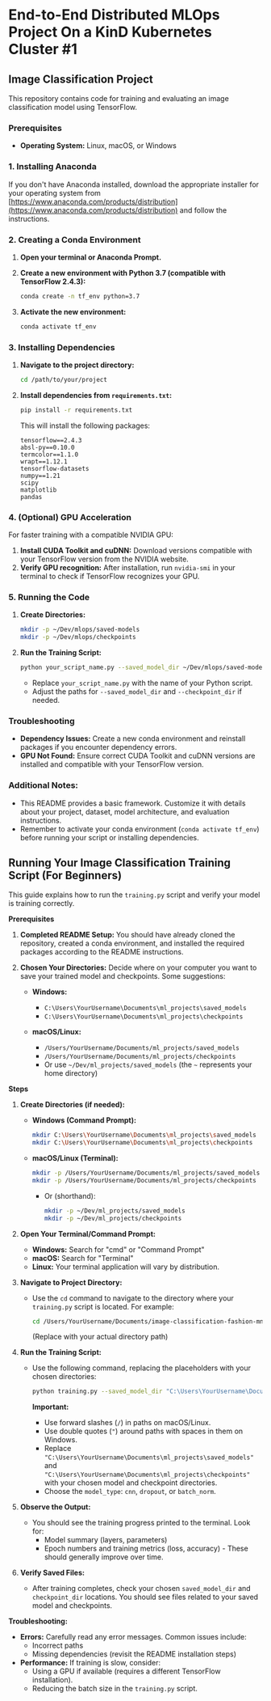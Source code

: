 # End-to-End Distributed MLOps Project On a KinD Kubernetes Cluster #1

## Image Classification Project

This repository contains code for training and evaluating an image classification model using TensorFlow. 

### Prerequisites

* **Operating System:** Linux, macOS, or Windows

### 1. Installing Anaconda

If you don't have Anaconda installed, download the appropriate installer for your operating system from [https://www.anaconda.com/products/distribution](https://www.anaconda.com/products/distribution) and follow the instructions.

### 2. Creating a Conda Environment

1. **Open your terminal or Anaconda Prompt.**

2. **Create a new environment with Python 3.7 (compatible with TensorFlow 2.4.3):**
   ```bash
   conda create -n tf_env python=3.7
   ```

3. **Activate the new environment:**
   ```bash
   conda activate tf_env
   ```

### 3. Installing Dependencies

1. **Navigate to the project directory:**
   ```bash
   cd /path/to/your/project
   ```

2. **Install dependencies from `requirements.txt`:**
   ```bash
   pip install -r requirements.txt
   ```
   This will install the following packages:
   ```
   tensorflow==2.4.3
   absl-py==0.10.0
   termcolor==1.1.0
   wrapt==1.12.1
   tensorflow-datasets
   numpy==1.21
   scipy 
   matplotlib
   pandas
   ```

### 4. (Optional) GPU Acceleration

For faster training with a compatible NVIDIA GPU:

1. **Install CUDA Toolkit and cuDNN:** Download versions compatible with your TensorFlow version from the NVIDIA website.
2. **Verify GPU recognition:** After installation, run `nvidia-smi` in your terminal to check if TensorFlow recognizes your GPU. 

### 5. Running the Code

1. **Create Directories:**
   ```bash
   mkdir -p ~/Dev/mlops/saved-models
   mkdir -p ~/Dev/mlops/checkpoints
   ```

2. **Run the Training Script:**
   ```bash
   python your_script_name.py --saved_model_dir ~/Dev/mlops/saved-models --checkpoint_dir ~/Dev/mlops/checkpoints --model_type cnn
   ```
   * Replace `your_script_name.py` with the name of your Python script.
   * Adjust the paths for `--saved_model_dir` and `--checkpoint_dir` if needed. 

### Troubleshooting

* **Dependency Issues:** Create a new conda environment and reinstall packages if you encounter dependency errors.
* **GPU Not Found:** Ensure correct CUDA Toolkit and cuDNN versions are installed and compatible with your TensorFlow version.

### Additional Notes:

* This README provides a basic framework. Customize it with details about your project, dataset, model architecture, and evaluation instructions. 
* Remember to activate your conda environment (`conda activate tf_env`) before running your script or installing dependencies.


## Running Your Image Classification Training Script (For Beginners)

This guide explains how to run the `training.py` script and verify your model is training correctly. 

**Prerequisites**

1. **Completed README Setup:** You should have already cloned the repository, created a conda environment, and installed the required packages according to the README instructions.
2. **Chosen Your Directories:** Decide where on your computer you want to save your trained model and checkpoints.  Some suggestions:

   - **Windows:**
     - `C:\Users\YourUsername\Documents\ml_projects\saved_models`
     - `C:\Users\YourUsername\Documents\ml_projects\checkpoints`

   - **macOS/Linux:**
     - `/Users/YourUsername/Documents/ml_projects/saved_models`
     - `/Users/YourUsername/Documents/ml_projects/checkpoints` 
     - Or use `~/Dev/ml_projects/saved_models` (the `~` represents your home directory)

**Steps**

1. **Create Directories (if needed):**
   - **Windows (Command Prompt):**
     ```bash
     mkdir C:\Users\YourUsername\Documents\ml_projects\saved_models
     mkdir C:\Users\YourUsername\Documents\ml_projects\checkpoints
     ```

   - **macOS/Linux (Terminal):**
     ```bash
     mkdir -p /Users/YourUsername/Documents/ml_projects/saved_models
     mkdir -p /Users/YourUsername/Documents/ml_projects/checkpoints
     ```
     - Or (shorthand): 
       ```bash
       mkdir -p ~/Dev/ml_projects/saved_models 
       mkdir -p ~/Dev/ml_projects/checkpoints
       ```

2. **Open Your Terminal/Command Prompt:**
   - **Windows:** Search for "cmd" or "Command Prompt"
   - **macOS:** Search for "Terminal"
   - **Linux:** Your terminal application will vary by distribution.

3. **Navigate to Project Directory:**
   - Use the `cd` command to navigate to the directory where your `training.py` script is located. For example:
     ```bash
     cd /Users/YourUsername/Documents/image-classification-fashion-mnist 
     ```
     (Replace with your actual directory path)

4. **Run the Training Script:** 
   - Use the following command, replacing the placeholders with your chosen directories:

     ```bash
     python training.py --saved_model_dir "C:\Users\YourUsername\Documents\ml_projects\saved_models" --checkpoint_dir "C:\Users\YourUsername\Documents\ml_projects\checkpoints" --model_type cnn
     ```
     **Important:**
      - Use forward slashes (`/`) in paths on macOS/Linux.
      - Use double quotes (`"`) around paths with spaces in them on Windows. 
      - Replace `"C:\Users\YourUsername\Documents\ml_projects\saved_models"` and `"C:\Users\YourUsername\Documents\ml_projects\checkpoints"` with your chosen model and checkpoint directories.
      - Choose the `model_type`: `cnn`, `dropout`, or `batch_norm`.

5. **Observe the Output:**
   - You should see the training progress printed to the terminal. Look for:
     - Model summary (layers, parameters)
     - Epoch numbers and training metrics (loss, accuracy) - These should generally improve over time.

6. **Verify Saved Files:**
   - After training completes, check your chosen `saved_model_dir` and `checkpoint_dir` locations. You should see files related to your saved model and checkpoints. 

**Troubleshooting:**

- **Errors:** Carefully read any error messages. Common issues include: 
  - Incorrect paths
  - Missing dependencies (revisit the README installation steps) 
- **Performance:** If training is slow, consider:
  - Using a GPU if available (requires a different TensorFlow installation).
  - Reducing the batch size in the `training.py` script.